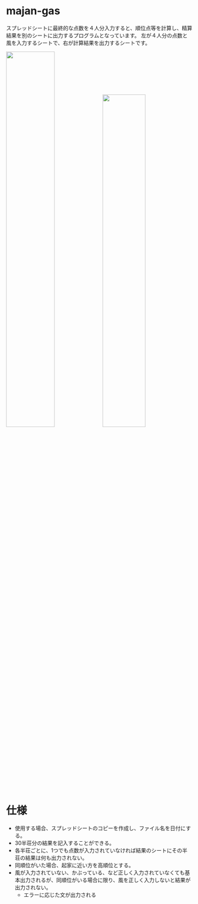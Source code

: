 # majan-gas
スプレッドシートに最終的な点数を４人分入力すると、順位点等を計算し、精算結果を別のシートに出力するプログラムとなっています。
左が４人分の点数と風を入力するシートで、右が計算結果を出力するシートです。

<img src="https://github.com/Ryusei5361/majan-gas/assets/78830588/85849365-5278-4b1c-9789-0e732e2edc0b" width="51%"> <img src="https://github.com/Ryusei5361/majan-gas/assets/78830588/9ec47b04-342f-438b-a36d-f1db5875d9a1" width="48%">


# 仕様
- 使用する場合、スプレッドシートのコピーを作成し、ファイル名を日付にする。
- 30半荘分の結果を記入することができる。
- 各半荘ごとに、1つでも点数が入力されていなければ結果のシートにその半荘の結果は何も出力されない。
- 同順位がいた場合、起家に近い方を高順位とする。
- 風が入力されていない、かぶっている、など正しく入力されていなくても基本出力されるが、同順位がいる場合に限り、風を正しく入力しないと結果が出力されない。
  - エラーに応じた文が出力される
